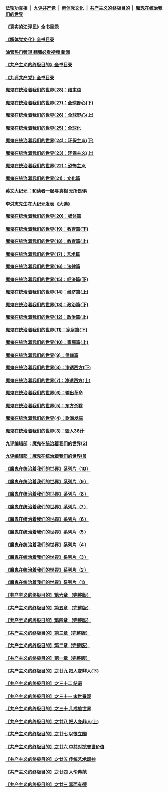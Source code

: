 ####  [法轮功真相](../../../../basic/blob/master/README.md?t=05031031) &nbsp;|&nbsp; [九评共产党](../../../../9ping.md/blob/master/README.md?t=05031031) &nbsp;|&nbsp; [解体党文化](../../../../jtdwh.md/blob/master/README.md?t=05031031)  &nbsp;|&nbsp; [共产主义的终极目的](../../../../gczydzjmd.md/blob/master/README.md?t=05031031) &nbsp;|&nbsp; [魔鬼在统治我们的世界](../../../../mgztzwmdsj.md/blob/master/README.md?t=05031031) 

#### [《真实的江泽民》全书目录](../pages/nsc422/n13721399.md?t=05031031) 

#### [《解体党文化》全书目录](../pages/nsc422/n13721157.md?t=05031031) 

#### [油管热门频道 翻墙必看视频 新闻](http://45.76.130.85:81/youtube.html?05031031)

#### [《共产主义的终极目的》全书目录](../pages/nsc422/n13721048.md?t=05031031) 

#### [《九评共产党》全书目录](../pages/nsc422/n13708085.md?t=05031031) 

#### [魔鬼在统治着我们的世界(28)：结束语](../pages/nsc422/n10936246.md?t=05031031) 

#### [魔鬼在统治着我们的世界(27)：全球野心(下)](../pages/nsc422/n10928319.md?t=05031031) 

#### [魔鬼在统治着我们的世界(26)：全球野心(上)](../pages/nsc422/n10900318.md?t=05031031) 

#### [魔鬼在统治着我们的世界(25)：全球化](../pages/nsc422/n10788205.md?t=05031031) 

#### [魔鬼在统治着我们的世界(24)：环保主义(下)](../pages/nsc422/n10695307.md?t=05031031) 

#### [魔鬼在统治着我们的世界(23)：环保主义(上)](../pages/nsc422/n10688613.md?t=05031031) 

#### [魔鬼在统治着我们的世界(22)：恐怖主义](../pages/nsc422/n10614727.md?t=05031031) 

#### [魔鬼在统治着我们的世界(21)：文化篇](../pages/nsc422/n10597706.md?t=05031031) 

#### [英文大纪元：和读者一起寻真相 无所畏惧](../pages/nsc422/n12542027.md?t=05031031) 

#### [李洪志先生在大纪元发表《大选》](../pages/nsc422/n12534746.md?t=05031031) 

#### [魔鬼在统治着我们的世界(20)：媒体篇](../pages/nsc422/n10586579.md?t=05031031) 

#### [魔鬼在统治着我们的世界(19)：教育篇(下)](../pages/nsc422/n10564808.md?t=05031031) 

#### [魔鬼在统治着我们的世界(18)：教育篇(上)](../pages/nsc422/n10526970.md?t=05031031) 

#### [魔鬼在统治着我们的世界(17)：艺术篇](../pages/nsc422/n10499093.md?t=05031031) 

#### [魔鬼在统治着我们的世界(16)：法律篇](../pages/nsc422/n10485969.md?t=05031031) 

#### [魔鬼在统治着我们的世界(15)：经济篇(下)](../pages/nsc422/n10469975.md?t=05031031) 

#### [魔鬼在统治着我们的世界(14)：经济篇(上)](../pages/nsc422/n10457370.md?t=05031031) 

#### [魔鬼在统治着我们的世界(13)：政治篇(下)](../pages/nsc422/n10448270.md?t=05031031) 

#### [魔鬼在统治着我们的世界(12)：政治篇(上)](../pages/nsc422/n10444576.md?t=05031031) 

#### [魔鬼在统治着我们的世界(11)：家庭篇(下)](../pages/nsc422/n10440961.md?t=05031031) 

#### [魔鬼在统治着我们的世界(10)：家庭篇(上)](../pages/nsc422/n10435448.md?t=05031031) 

#### [魔鬼在统治着我们的世界(9)：信仰篇](../pages/nsc422/n10432159.md?t=05031031) 

#### [魔鬼在统治着我们的世界(8)：渗透西方(下)](../pages/nsc422/n10429603.md?t=05031031) 

#### [魔鬼在统治着我们的世界(7)：渗透西方(上)](../pages/nsc422/n10426013.md?t=05031031) 

#### [魔鬼在统治着我们的世界(6)：输出革命](../pages/nsc422/n10421536.md?t=05031031) 

#### [魔鬼在统治着我们的世界(5)：东方杀戮](../pages/nsc422/n10417707.md?t=05031031) 

#### [魔鬼在统治着我们的世界(4)：欧洲发端](../pages/nsc422/n10414890.md?t=05031031) 

#### [魔鬼在统治着我们的世界(3)：毁人36计](../pages/nsc422/n10411583.md?t=05031031) 

#### [九评编辑部：魔鬼在统治着我们的世界(2)](../pages/nsc422/n10410036.md?t=05031031) 

#### [九评编辑部：魔鬼在统治着我们的世界(1)](../pages/nsc422/n10406825.md?t=05031031) 

#### [《魔鬼在统治着我们的世界》系列片（10）](../pages/nsc422/n12292670.md?t=05031031) 

#### [《魔鬼在统治着我们的世界》系列片（9）](../pages/nsc422/n12290859.md?t=05031031) 

#### [《魔鬼在统治着我们的世界》系列片（8）](../pages/nsc422/n12287445.md?t=05031031) 

#### [《魔鬼在统治着我们的世界》系列片（7）](../pages/nsc422/n12283425.md?t=05031031) 

#### [《魔鬼在统治着我们的世界》系列片（6）](../pages/nsc422/n12282314.md?t=05031031) 

#### [《魔鬼在统治着我们的世界》系列片（5）](../pages/nsc422/n12281419.md?t=05031031) 

#### [《魔鬼在统治着我们的世界》系列片（4）](../pages/nsc422/n12274024.md?t=05031031) 

#### [《魔鬼在统治着我们的世界》系列片（3）](../pages/nsc422/n12271322.md?t=05031031) 

#### [《魔鬼在统治着我们的世界》系列片（2）](../pages/nsc422/n12269049.md?t=05031031) 

#### [《魔鬼在统治着我们的世界》系列片（1）](../pages/nsc422/n12267575.md?t=05031031) 

#### [【共产主义的终极目的】第六章 （完整版）](../pages/nsc422/n11428913.md?t=05031031) 

#### [【共产主义的终极目的】第五章 （完整版）](../pages/nsc422/n11428912.md?t=05031031) 

#### [【共产主义的终极目的】第四章 （完整版）](../pages/nsc422/n11428907.md?t=05031031) 

#### [【共产主义的终极目的】第三章（完整版）](../pages/nsc422/n11428848.md?t=05031031) 

#### [【共产主义的终极目的】第二章（完整版）](../pages/nsc422/n11428831.md?t=05031031) 

#### [【共产主义的终极目的】第一章（完整版）](../pages/nsc422/n11417651.md?t=05031031) 

#### [【共产主义的终极目的】之廿九 把人变非人(下)](../pages/nsc422/n11344140.md?t=05031031) 

#### [【共产主义的终极目的】之三十二 结语](../pages/nsc422/n11360535.md?t=05031031) 

#### [【共产主义的终极目的】之三十一 末世景观](../pages/nsc422/n11351129.md?t=05031031) 

#### [【共产主义的终极目的】之三十 几成狼世界](../pages/nsc422/n11348280.md?t=05031031) 

#### [【共产主义的终极目的】之廿八 把人变非人(上)](../pages/nsc422/n11340492.md?t=05031031) 

#### [【共产主义的终极目的】之廿七 以恨立国](../pages/nsc422/n11336944.md?t=05031031) 

#### [【共产主义的终极目的】之廿六 中共对抗普世价值](../pages/nsc422/n11324785.md?t=05031031) 

#### [【共产主义的终极目的】之廿五 传统艺术颂神](../pages/nsc422/n11296396.md?t=05031031) 

#### [【共产主义的终极目的】之廿四 人伦典范](../pages/nsc422/n11296397.md?t=05031031) 

#### [【共产主义的终极目的】之廿三 富而有德](../pages/nsc422/n11283598.md?t=05031031) 

<img src='http://gfw-breaker.win/goodnews/indexes/nsc422.md' width='0px' height='0px'/>
